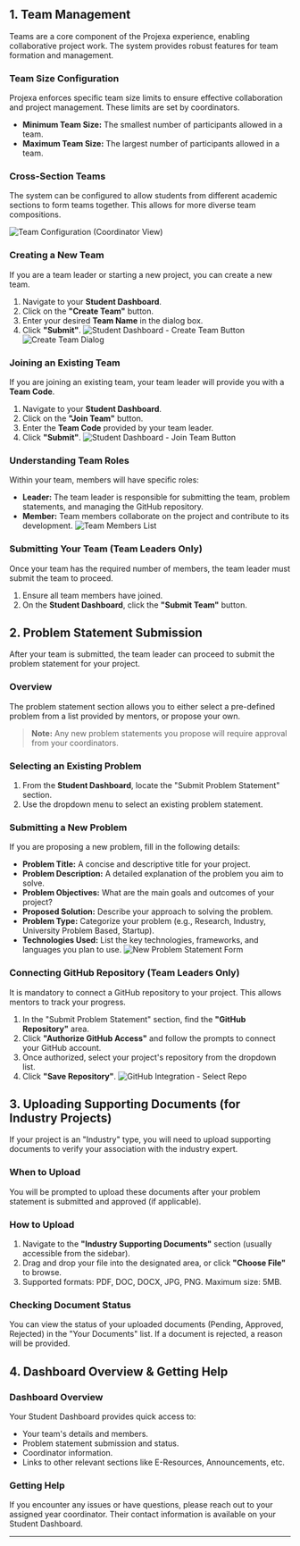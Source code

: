 ## 1. Team Management

Teams are a core component of the Projexa experience, enabling collaborative project work. The system provides robust features for team formation and management.

### Team Size Configuration

Projexa enforces specific team size limits to ensure effective collaboration and project management. These limits are set by coordinators.

*   **Minimum Team Size:** The smallest number of participants allowed in a team.
*   **Maximum Team Size:** The largest number of participants allowed in a team.

### Cross-Section Teams

The system can be configured to allow students from different academic sections to form teams together. This allows for more diverse team compositions.

![Team Configuration (Coordinator View)](assets/images/coordinator_config.png)

### Creating a New Team

If you are a team leader or starting a new project, you can create a new team.

1.  Navigate to your **Student Dashboard**.
2.  Click on the **"Create Team"** button.
3.  Enter your desired **Team Name** in the dialog box.
4.  Click **"Submit"**.
    ![Student Dashboard - Create Team Button](assets/images/dashboard_create_team_button.png)
    ![Create Team Dialog](assets/images/create_team_dialog.png)

### Joining an Existing Team

If you are joining an existing team, your team leader will provide you with a **Team Code**.

1.  Navigate to your **Student Dashboard**.
2.  Click on the **"Join Team"** button.
3.  Enter the **Team Code** provided by your team leader.
4.  Click **"Submit"**.
    ![Student Dashboard - Join Team Button](assets/images/dashboard_create_team_button.png)

### Understanding Team Roles

Within your team, members will have specific roles:

- **Leader:** The team leader is responsible for submitting the team, problem statements, and managing the GitHub repository.
- **Member:** Team members collaborate on the project and contribute to its development.
  ![Team Members List](assets/images/team_members_list.png)

### Submitting Your Team (Team Leaders Only)

Once your team has the required number of members, the team leader must submit the team to proceed.

1.  Ensure all team members have joined.
2.  On the **Student Dashboard**, click the **"Submit Team"** button.

## 2. Problem Statement Submission

After your team is submitted, the team leader can proceed to submit the problem statement for your project.

### Overview

The problem statement section allows you to either select a pre-defined problem from a list provided by mentors, or propose your own.

> **Note:** Any new problem statements you propose will require approval from your coordinators.

### Selecting an Existing Problem

1.  From the **Student Dashboard**, locate the "Submit Problem Statement" section.
2.  Use the dropdown menu to select an existing problem statement.

### Submitting a New Problem

If you are proposing a new problem, fill in the following details:

- **Problem Title:** A concise and descriptive title for your project.
- **Problem Description:** A detailed explanation of the problem you aim to solve.
- **Problem Objectives:** What are the main goals and outcomes of your project?
- **Proposed Solution:** Describe your approach to solving the problem.
- **Problem Type:** Categorize your problem (e.g., Research, Industry, University Problem Based, Startup).
- **Technologies Used:** List the key technologies, frameworks, and languages you plan to use.
  ![New Problem Statement Form](assets/images/new_problem_form.png)

### Connecting GitHub Repository (Team Leaders Only)

It is mandatory to connect a GitHub repository to your project. This allows mentors to track your progress.

1.  In the "Submit Problem Statement" section, find the **"GitHub Repository"** area.
2.  Click **"Authorize GitHub Access"** and follow the prompts to connect your GitHub account.
3.  Once authorized, select your project's repository from the dropdown list.
4.  Click **"Save Repository"**.
    ![GitHub Integration - Select Repo](assets/images/github_select_repo.png)

## 3. Uploading Supporting Documents (for Industry Projects)

If your project is an "Industry" type, you will need to upload supporting documents to verify your association with the industry expert.

### When to Upload

You will be prompted to upload these documents after your problem statement is submitted and approved (if applicable).

### How to Upload

1.  Navigate to the **"Industry Supporting Documents"** section (usually accessible from the sidebar).
2.  Drag and drop your file into the designated area, or click **"Choose File"** to browse.
3.  Supported formats: PDF, DOC, DOCX, JPG, PNG. Maximum size: 5MB.

### Checking Document Status

You can view the status of your uploaded documents (Pending, Approved, Rejected) in the "Your Documents" list. If a document is rejected, a reason will be provided.

## 4. Dashboard Overview & Getting Help

### Dashboard Overview

Your Student Dashboard provides quick access to:

- Your team's details and members.
- Problem statement submission and status.
- Coordinator information.
- Links to other relevant sections like E-Resources, Announcements, etc.

### Getting Help

If you encounter any issues or have questions, please reach out to your assigned year coordinator. Their contact information is available on your Student Dashboard.

---
